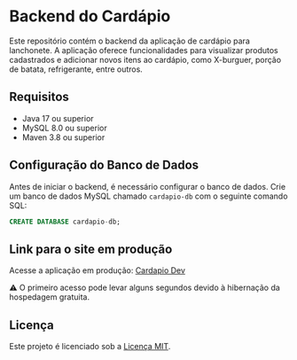 # Backend do Cardápio

Este repositório contém o backend da aplicação de cardápio para lanchonete. A aplicação oferece funcionalidades para visualizar produtos cadastrados e adicionar novos itens ao cardápio, como X-burguer, porção de batata, refrigerante, entre outros.

## Requisitos

- Java 17 ou superior
- MySQL 8.0 ou superior
- Maven 3.8 ou superior

## Configuração do Banco de Dados

Antes de iniciar o backend, é necessário configurar o banco de dados. Crie um banco de dados MySQL chamado `cardapio-db` com o seguinte comando SQL:

```sql
CREATE DATABASE cardapio-db;
```

## Link para o site em produção

Acesse a aplicação em produção: [Cardapio Dev](https://frontend-cardapio.onrender.com)

⚠️ O primeiro acesso pode levar alguns segundos devido à hibernação da hospedagem gratuita.

## Licença

Este projeto é licenciado sob a [Licença MIT](LICENSE).



